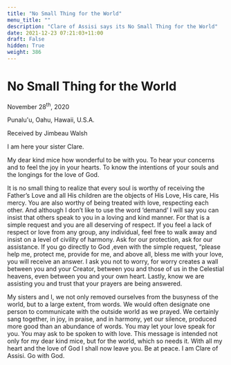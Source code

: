 ```yaml
---
title: "No Small Thing for the World"
menu_title: ""
description: "Clare of Assisi says its No Small Thing for the World"
date: 2021-12-23 07:21:03+11:00
draft: False
hidden: True
weight: 386
---
```

# No Small Thing for the World

November 28<sup>th</sup>, 2020

Punalu'u, Oahu, Hawaii, U.S.A.

Received by Jimbeau Walsh



I am here your sister Clare. 

My dear kind mice how wonderful to be with you. To hear your concerns and to feel the joy in your hearts. To know the intentions of your souls and the longings for the love of God. 

It is no small thing to realize that every soul is worthy of receiving the Father’s Love and all His children are the objects of His Love, His care, His mercy. You are also worthy of being treated with love, respecting each other. And although I don’t like to use the word ‘demand’ I will say you can insist that others speak to you in a loving and kind manner. For that is a simple request and you are all deserving of respect. If you feel a lack of respect or love from any group, any individual, feel free to walk away and insist on a level of civility of harmony. Ask for our protection, ask for our assistance. If you go directly to God ,even with the simple request, “please help me, protect me, provide for me, and above all, bless me with your love, you will receive an answer. I ask you not to worry, for worry creates a wall between you and your Creator, between you and those of us in the Celestial heavens, even between you and your own heart. Lastly, know we are assisting you and trust that your prayers are being answered. 
 
My sisters and I, we not only removed ourselves from the busyness of the world, but to a large extent, from words. We would often designate one person to communicate with the outside world as we prayed. We certainly sang together, in joy, in praise, and in harmony, yet our silence, produced more good than an abundance of words. You may let your love speak for you. You may ask to be spoken to with love. This message is intended not only for my dear kind mice, but for the world, which so needs it. With all my heart and the love of God I shall now leave you.  Be at peace. I am Clare of Assisi. Go with God.